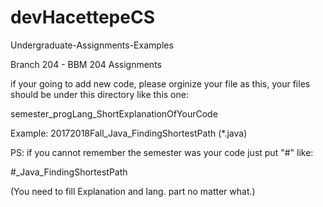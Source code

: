 # devHacettepeCS
Undergraduate-Assignments-Examples

Branch 204 - BBM 204 Assignments

if your going to add new code, please orginize your file as this, your files should be under this directory like this one:

semester_progLang_ShortExplanationOfYourCode

Example: 20172018Fall_Java_FindingShortestPath (*.java)

PS: if you cannot remember the semester was your code just put "#" like:

#_Java_FindingShortestPath

(You need to fill Explanation and lang. part no matter what.)
